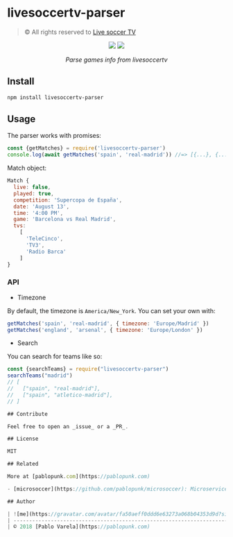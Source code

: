 # livesoccertv-parser

> © All rights reserved to [Live soccer TV](http://www.livesoccertv.com/)

<p align="center">
  <a href="https://github.com/pablopunk/miny"><img src="https://img.shields.io/badge/made_with-miny-1eced8.svg" /></a>
  <a href="https://www.npmjs.com/package/livesoccertv-parser"><img src="https://img.shields.io/npm/dt/livesoccertv-parser.svg" /></a>
</p>

<p align="center">
  <i>Parse games info from livesoccertv</i>
</p>

## Install

```bash
npm install livesoccertv-parser
```

## Usage

The parser works with promises:

```js
const {getMatches} = require('livesoccertv-parser')
console.log(await getMatches('spain', 'real-madrid')) //=> [{...}, {...}, ...]
```

Match object:

```js
Match {
  live: false,
  played: true,
  competition: 'Supercopa de España',
  date: 'August 13',
  time: '4:00 PM',
  game: 'Barcelona vs Real Madrid',
  tvs:
    [
      'TeleCinco',
      'TV3',
      'Radio Barca'
    ]
}
```

### API

- Timezone

By default, the timezone is `America/New_York`. You can set your own with:

```js
getMatches('spain', 'real-madrid', { timezone: 'Europe/Madrid' })
getMatches('england', 'arsenal', { timezone: 'Europe/London' })
```

- Search

You can search for teams like so:

```js
const {searchTeams} = require("livesoccertv-parser")
searchTeams("madrid")
// [
//   ["spain", "real-madrid"],
//   ["spain", "atletico-madrid"],
// ]

## Contribute

Feel free to open an _issue_ or a _PR_.

## License

MIT

## Related

More at [pablopunk.com](https://pablopunk.com)

- [microsoccer](https://github.com/pablopunk/microsoccer): Microservice to fetch soccer games schedules and tv channels.

## Author

| ![me](https://gravatar.com/avatar/fa50aeff0ddd6e63273a068b04353d9d?size=100) |
| ---------------------------------------------------------------------------- |
| © 2018 [Pablo Varela](https://pablopunk.com)                                 |
